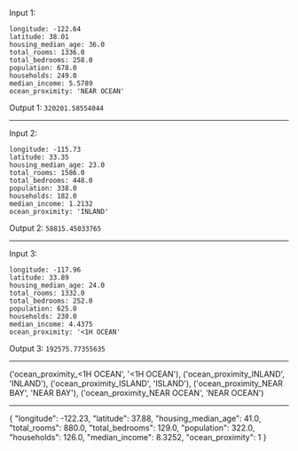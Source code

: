 Input 1:
```
longitude: -122.64
latitude: 38.01
housing_median_age: 36.0
total_rooms: 1336.0
total_bedrooms: 258.0
population: 678.0
households: 249.0
median_income: 5.5789
ocean_proximity: 'NEAR OCEAN'
```

Output 1: `320201.58554044`

-----------------------------------

Input 2:
```
longitude: -115.73
latitude: 33.35
housing_median_age: 23.0
total_rooms: 1586.0
total_bedrooms: 448.0
population: 338.0
households: 182.0
median_income: 1.2132
ocean_proximity: 'INLAND'
```
Output 2: `58815.45033765`

-----------------------------------

Input 3:
```
longitude: -117.96
latitude: 33.89
housing_median_age: 24.0
total_rooms: 1332.0
total_bedrooms: 252.0
population: 625.0
households: 230.0
median_income: 4.4375
ocean_proximity: '<1H OCEAN'
```
Output 3: `192575.77355635`

-----------------------------------

('ocean_proximity_<1H OCEAN', '<1H OCEAN'),
('ocean_proximity_INLAND', 'INLAND'),
('ocean_proximity_ISLAND', 'ISLAND'),
('ocean_proximity_NEAR BAY', 'NEAR BAY'),
('ocean_proximity_NEAR OCEAN', 'NEAR OCEAN')

----

{
        "longitude": -122.23,
        "latitude": 37.88,
        "housing_median_age": 41.0,
        "total_rooms": 880.0,
        "total_bedrooms": 129.0,
        "population": 322.0,
        "households": 126.0,
        "median_income": 8.3252,
        "ocean_proximity": 1
    }
